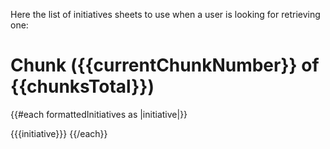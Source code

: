Here the list of initiatives sheets to use when a user is looking for retrieving one:

# Chunk ({{currentChunkNumber}} of {{chunksTotal}})

{{#each formattedInitiatives as |initiative|}}

{{{initiative}}}
{{/each}}
